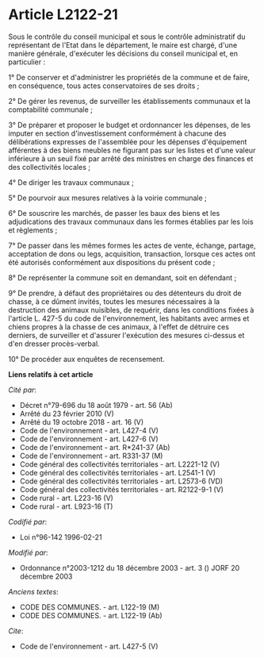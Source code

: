 # Article L2122-21

Sous le contrôle du conseil municipal et sous le contrôle administratif du représentant de l'Etat dans le département, le
maire est chargé, d'une manière générale, d'exécuter les décisions du conseil municipal et, en particulier : 

1° De conserver et d'administrer les propriétés de la commune et de faire, en conséquence, tous actes conservatoires de ses
droits ; 

2° De gérer les revenus, de surveiller les établissements communaux et la comptabilité communale ; 

3° De préparer et proposer le budget et ordonnancer les dépenses, de les imputer en section d'investissement conformément à
chacune des délibérations expresses de l'assemblée pour les dépenses d'équipement afférentes à des biens meubles ne figurant
pas sur les listes et d'une valeur inférieure à un seuil fixé par arrêté des ministres en charge des finances et des
collectivités locales ; 

4° De diriger les travaux communaux ; 

5° De pourvoir aux mesures relatives à la voirie communale ; 

6° De souscrire les marchés, de passer les baux des biens et les adjudications des travaux communaux dans les formes établies
par les lois et règlements ; 

7° De passer dans les mêmes formes les actes de vente, échange, partage, acceptation de dons ou legs, acquisition,
transaction, lorsque ces actes ont été autorisés conformément aux dispositions du présent code ; 

8° De représenter la commune soit en demandant, soit en défendant ; 

9° De prendre, à défaut des propriétaires ou des détenteurs du droit de chasse, à ce dûment invités, toutes les mesures
nécessaires à la destruction des animaux nuisibles, de requérir, dans les conditions fixées à l'article L. 427-5 du code de
l'environnement, les habitants avec armes et chiens propres à la chasse de ces animaux, à l'effet de détruire ces derniers,
de surveiller et d'assurer l'exécution des mesures ci-dessus et d'en dresser procès-verbal. 

10° De procéder aux enquêtes de recensement.

**Liens relatifs à cet article**

_Cité par_:

  - Décret n°79-696 du 18 août 1979 - art. 56 (Ab)
  - Arrêté du 23 février 2010 (V)
  - Arrêté du 19 octobre 2018 - art. 16 (V)
  - Code de l'environnement - art. L427-4 (V)
  - Code de l'environnement - art. L427-6 (V)
  - Code de l'environnement - art. R*241-37 (Ab)
  - Code de l'environnement - art. R331-37 (M)
  - Code général des collectivités territoriales - art. L2221-12 (V)
  - Code général des collectivités territoriales - art. L2541-1 (V)
  - Code général des collectivités territoriales - art. L2573-6 (VD)
  - Code général des collectivités territoriales - art. R2122-9-1 (V)
  - Code rural - art. L223-16 (V)
  - Code rural - art. L923-16 (T)

_Codifié par_:

  - Loi n°96-142 1996-02-21

_Modifié par_:

  - Ordonnance n°2003-1212 du 18 décembre 2003 - art. 3 () JORF 20 décembre 2003

_Anciens textes_:

  - CODE DES COMMUNES. - art. L122-19 (M)
  - CODE DES COMMUNES. - art. L122-19 (Ab)

_Cite_:

  - Code de l'environnement - art. L427-5 (V)
